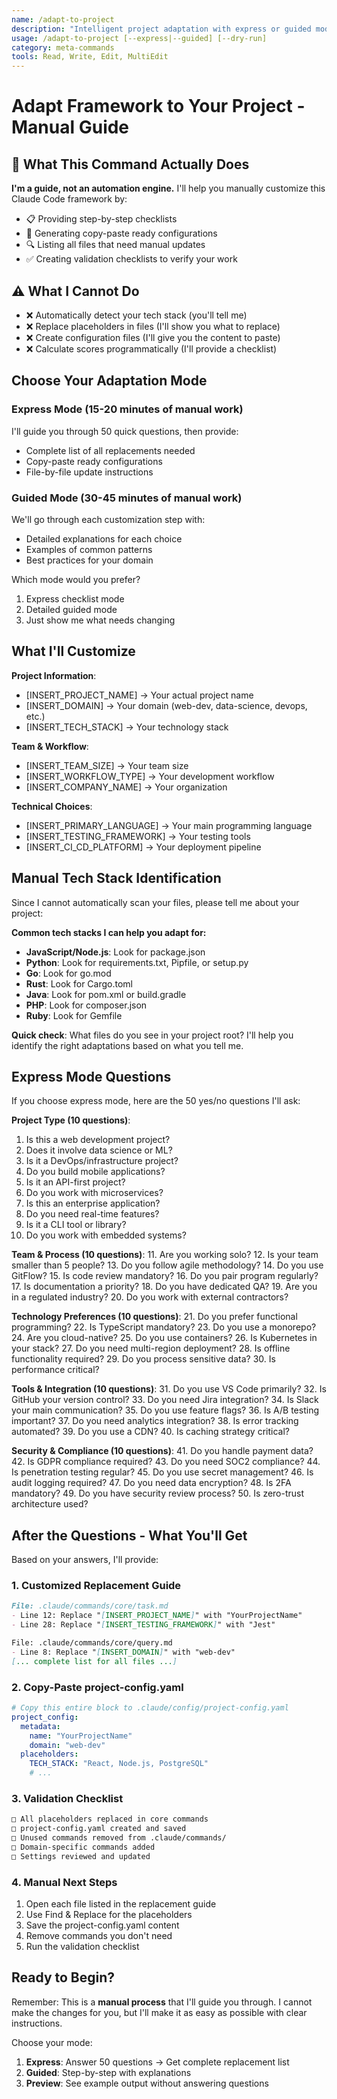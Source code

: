 ```yaml
---
name: /adapt-to-project
description: "Intelligent project adaptation with express or guided modes"
usage: /adapt-to-project [--express|--guided] [--dry-run]
category: meta-commands
tools: Read, Write, Edit, MultiEdit
---
```


# Adapt Framework to Your Project - Manual Guide

## 🎯 What This Command Actually Does

**I'm a guide, not an automation engine.** I'll help you manually customize this Claude Code framework by:
- 📋 Providing step-by-step checklists
- 📝 Generating copy-paste ready configurations
- 🔍 Listing all files that need manual updates
- ✅ Creating validation checklists to verify your work

## ⚠️ What I Cannot Do
- ❌ Automatically detect your tech stack (you'll tell me)
- ❌ Replace placeholders in files (I'll show you what to replace)
- ❌ Create configuration files (I'll give you the content to paste)
- ❌ Calculate scores programmatically (I'll provide a checklist)

## Choose Your Adaptation Mode

### Express Mode (15-20 minutes of manual work)
I'll guide you through 50 quick questions, then provide:
- Complete list of all replacements needed
- Copy-paste ready configurations
- File-by-file update instructions

### Guided Mode (30-45 minutes of manual work)
We'll go through each customization step with:
- Detailed explanations for each choice
- Examples of common patterns
- Best practices for your domain

Which mode would you prefer?
1. Express checklist mode
2. Detailed guided mode
3. Just show me what needs changing

## What I'll Customize

**Project Information**:
- [INSERT_PROJECT_NAME] → Your actual project name
- [INSERT_DOMAIN] → Your domain (web-dev, data-science, devops, etc.)
- [INSERT_TECH_STACK] → Your technology stack

**Team & Workflow**:
- [INSERT_TEAM_SIZE] → Your team size
- [INSERT_WORKFLOW_TYPE] → Your development workflow
- [INSERT_COMPANY_NAME] → Your organization

**Technical Choices**:
- [INSERT_PRIMARY_LANGUAGE] → Your main programming language
- [INSERT_TESTING_FRAMEWORK] → Your testing tools
- [INSERT_CI_CD_PLATFORM] → Your deployment pipeline

## Manual Tech Stack Identification

Since I cannot automatically scan your files, please tell me about your project:

**Common tech stacks I can help you adapt for:**
- **JavaScript/Node.js**: Look for package.json
- **Python**: Look for requirements.txt, Pipfile, or setup.py
- **Go**: Look for go.mod
- **Rust**: Look for Cargo.toml
- **Java**: Look for pom.xml or build.gradle
- **PHP**: Look for composer.json
- **Ruby**: Look for Gemfile

**Quick check**: What files do you see in your project root? I'll help you identify the right adaptations based on what you tell me.

## Express Mode Questions

If you choose express mode, here are the 50 yes/no questions I'll ask:

**Project Type (10 questions)**:
1. Is this a web development project?
2. Does it involve data science or ML?
3. Is it a DevOps/infrastructure project?
4. Do you build mobile applications?
5. Is it an API-first project?
6. Do you work with microservices?
7. Is this an enterprise application?
8. Do you need real-time features?
9. Is it a CLI tool or library?
10. Do you work with embedded systems?

**Team & Process (10 questions)**:
11. Are you working solo?
12. Is your team smaller than 5 people?
13. Do you follow agile methodology?
14. Do you use GitFlow?
15. Is code review mandatory?
16. Do you pair program regularly?
17. Is documentation a priority?
18. Do you have dedicated QA?
19. Are you in a regulated industry?
20. Do you work with external contractors?

**Technology Preferences (10 questions)**:
21. Do you prefer functional programming?
22. Is TypeScript mandatory?
23. Do you use a monorepo?
24. Are you cloud-native?
25. Do you use containers?
26. Is Kubernetes in your stack?
27. Do you need multi-region deployment?
28. Is offline functionality required?
29. Do you process sensitive data?
30. Is performance critical?

**Tools & Integration (10 questions)**:
31. Do you use VS Code primarily?
32. Is GitHub your version control?
33. Do you need Jira integration?
34. Is Slack your main communication?
35. Do you use feature flags?
36. Is A/B testing important?
37. Do you need analytics integration?
38. Is error tracking automated?
39. Do you use a CDN?
40. Is caching strategy critical?

**Security & Compliance (10 questions)**:
41. Do you handle payment data?
42. Is GDPR compliance required?
43. Do you need SOC2 compliance?
44. Is penetration testing regular?
45. Do you use secret management?
46. Is audit logging required?
47. Do you need data encryption?
48. Is 2FA mandatory?
49. Do you have security review process?
50. Is zero-trust architecture used?

## After the Questions - What You'll Get

Based on your answers, I'll provide:

### 1. Customized Replacement Guide
```markdown
File: .claude/commands/core/task.md
- Line 12: Replace "[INSERT_PROJECT_NAME]" with "YourProjectName"
- Line 28: Replace "[INSERT_TESTING_FRAMEWORK]" with "Jest"

File: .claude/commands/core/query.md
- Line 8: Replace "[INSERT_DOMAIN]" with "web-dev"
[... complete list for all files ...]
```

### 2. Copy-Paste project-config.yaml
```yaml
# Copy this entire block to .claude/config/project-config.yaml
project_config:
  metadata:
    name: "YourProjectName"
    domain: "web-dev"
  placeholders:
    TECH_STACK: "React, Node.js, PostgreSQL"
    # ...
```

### 3. Validation Checklist
```markdown
□ All placeholders replaced in core commands
□ project-config.yaml created and saved
□ Unused commands removed from .claude/commands/
□ Domain-specific commands added
□ Settings reviewed and updated
```

### 4. Manual Next Steps
1. Open each file listed in the replacement guide
2. Use Find & Replace for the placeholders
3. Save the project-config.yaml content
4. Remove commands you don't need
5. Run the validation checklist

## Ready to Begin?

Remember: This is a **manual process** that I'll guide you through. I cannot make the changes for you, but I'll make it as easy as possible with clear instructions.

Choose your mode:
1. **Express**: Answer 50 questions → Get complete replacement list
2. **Guided**: Step-by-step with explanations
3. **Preview**: See example output without answering questions